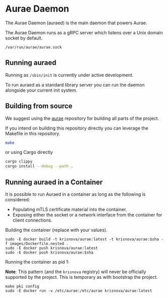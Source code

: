 # Aurae Daemon

The Aurae Daemon (auraed) is the main daemon that powers Aurae. 

The Aurae Daemon runs as a gRPC server which listens over a Unix domain socket by default.

``` 
/var/run/aurae/aurae.sock
```

## Running auraed 

Running as `/sbin/init` is currently under active development.

To run auraed as a standard library server you can run the daemon alongside your current init system.

## Building from source

We suggest using the [aurae](https://github.com/aurae-runtime/aurae) repository for building all parts of the project.

If you intend on building this repository directly you can leverage the Makefile in this repository.

```bash
make
```

or using Cargo directly

```bash
cargo clippy
cargo install --debug --path .
```


## Running auraed in a Container 

It is possible to run Auraed in a container as long as the following is considered:

 - Populating mTLS certificate material into the container.
 - Exposing either the socket or a network interface from the container for client connections.

Building the container (replace with your values).

```
sudo -E docker build -t krisnova/aurae:latest -t krisnova/aurae:$sha -f images/Dockerfile.nested .
sudo -E docker push krisnova/aurae:latest
sudo -E docker push krisnova/aurae:$sha
```

Running the container as pid 1:

**Note**: This pattern (and the `krisnova` registry) will never be officially supported by the project. This is temporary as with bootstrap the project.

```
make pki config
sudo -E docker run -v /etc/aurae:/etc/aurae krisnova/aurae:latest
```